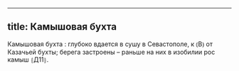 
---
title: Камышовая бухта
---
Камышовая бухта
: глубоко вдается в сушу в Севастополе, к ⦅В⦆ от Казачьей бухты; берега застроены – раньше на них в изобилии рос камыш ⦃Д11⦄.
